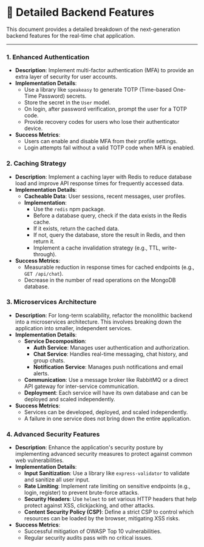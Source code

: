 # 🔧 Detailed Backend Features

This document provides a detailed breakdown of the next-generation backend features for the real-time chat application.

---

### 1. Enhanced Authentication

- **Description**: Implement multi-factor authentication (MFA) to provide an extra layer of security for user accounts.
- **Implementation Details**:
  - Use a library like `speakeasy` to generate TOTP (Time-based One-Time Password) secrets.
  - Store the secret in the `User` model.
  - On login, after password verification, prompt the user for a TOTP code.
  - Provide recovery codes for users who lose their authenticator device.
- **Success Metrics**:
  - Users can enable and disable MFA from their profile settings.
  - Login attempts fail without a valid TOTP code when MFA is enabled.

### 2. Caching Strategy

- **Description**: Implement a caching layer with Redis to reduce database load and improve API response times for frequently accessed data.
- **Implementation Details**:
  - **Cacheable Data**: User sessions, recent messages, user profiles.
  - **Implementation**:
    - Use the `redis` npm package.
    - Before a database query, check if the data exists in the Redis cache.
    - If it exists, return the cached data.
    - If not, query the database, store the result in Redis, and then return it.
    - Implement a cache invalidation strategy (e.g., TTL, write-through).
- **Success Metrics**:
  - Measurable reduction in response times for cached endpoints (e.g., `GET /api/chat`).
  - Decrease in the number of read operations on the MongoDB database.

### 3. Microservices Architecture

- **Description**: For long-term scalability, refactor the monolithic backend into a microservices architecture. This involves breaking down the application into smaller, independent services.
- **Implementation Details**:
  - **Service Decomposition**:
    - **Auth Service**: Manages user authentication and authorization.
    - **Chat Service**: Handles real-time messaging, chat history, and group chats.
    - **Notification Service**: Manages push notifications and email alerts.
  - **Communication**: Use a message broker like RabbitMQ or a direct API gateway for inter-service communication.
  - **Deployment**: Each service will have its own database and can be deployed and scaled independently.
- **Success Metrics**:
  - Services can be developed, deployed, and scaled independently.
  - A failure in one service does not bring down the entire application.

### 4. Advanced Security Features

- **Description**: Enhance the application's security posture by implementing advanced security measures to protect against common web vulnerabilities.
- **Implementation Details**:
  - **Input Sanitization**: Use a library like `express-validator` to validate and sanitize all user input.
  - **Rate Limiting**: Implement rate limiting on sensitive endpoints (e.g., login, register) to prevent brute-force attacks.
  - **Security Headers**: Use `helmet` to set various HTTP headers that help protect against XSS, clickjacking, and other attacks.
  - **Content Security Policy (CSP)**: Define a strict CSP to control which resources can be loaded by the browser, mitigating XSS risks.
- **Success Metrics**:
  - Successful mitigation of OWASP Top 10 vulnerabilities.
  - Regular security audits pass with no critical issues. 